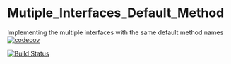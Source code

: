 # Mutiple_Interfaces_Default_Method
Implementing the multiple interfaces with the same default method names
[![codecov](https://codecov.io/gh/raje1reddy/Mutiple_Interfaces_Default_Method/branch/master/graph/badge.svg)](https://codecov.io/gh/raje1reddy/Mutiple_Interfaces_Default_Method)

[![Build Status](https://travis-ci.org/raje1reddy/Mutiple_Interfaces_Default_Method.svg?branch=master)](https://travis-ci.org/raje1reddy/Mutiple_Interfaces_Default_Method)
